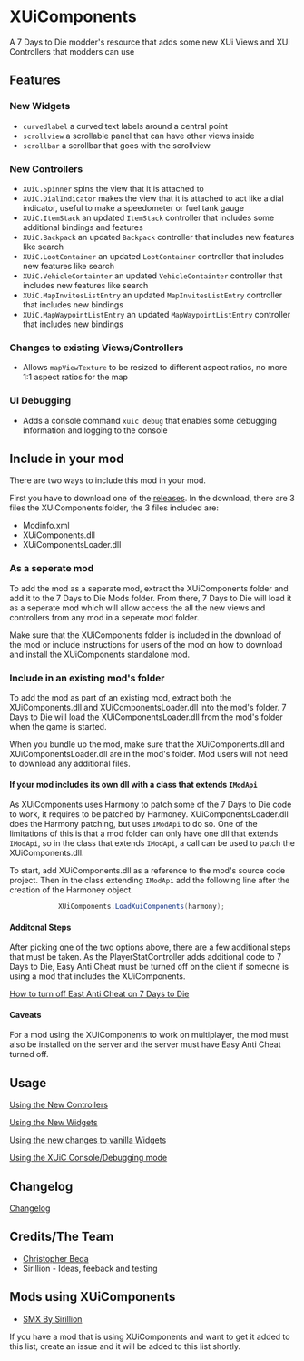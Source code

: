 # XUiComponents

A 7 Days to Die modder's resource that adds some new XUi Views and XUi Controllers that modders can use

## Features

### New Widgets

* `curvedlabel` a curved text labels around a central point
* `scrollview` a scrollable panel that can have other views inside
* `scrollbar` a scrollbar that goes with the scrollview

### New Controllers

* `XUiC.Spinner` spins the view that it is attached to
* `XUiC.DialIndicator` makes the view that it is attached to act like a dial indicator, useful to make a speedometer or
fuel tank gauge
* `XUiC.ItemStack` an updated `ItemStack` controller that includes some additional bindings and features
* `XUiC.Backpack` an updated `Backpack` controller that includes new features like search
* `XUiC.LootContainer` an updated `LootContainer` controller that includes new features like search
* `XUiC.VehicleContainter` an updated `VehicleContainter` controller that includes new features like search
* `XUiC.MapInvitesListEntry` an updated `MapInvitesListEntry` controller that includes new bindings
* `XUiC.MapWaypointListEntry` an updated `MapWaypointListEntry` controller that includes new bindings

### Changes to existing Views/Controllers

* Allows `mapViewTexture` to be resized to different aspect ratios, no more 1:1 aspect ratios for the map

### UI Debugging

* Adds a console command `xuic debug` that enables some debugging information and logging to the console

## Include in your mod

There are two ways to include this mod in your mod.

First you have to download one of the [releases](https://github.com/s7092910/XUiComponents/releases/).
In the download, there are 3 files the XUiComponents folder, the 3 files included are:

* Modinfo.xml
* XUiComponents.dll
* XUiComponentsLoader.dll

### As a seperate mod

To add the mod as a seperate mod, extract the XUiComponents folder and add it to the
7 Days to Die Mods folder. From there, 7 Days to Die will load it as a seperate mod which will allow
access the all the new views and controllers from any mod in a seperate mod folder.

Make sure that the XUiComponents folder is included in the download of the mod or include
instructions for users of the mod on how to download and install the XUiComponents standalone mod.

### Include in an existing mod's folder

To add the mod as part of an existing mod, extract both the XUiComponents.dll and XUiComponentsLoader.dll
into the mod's folder. 7 Days to Die will load the XUiComponentsLoader.dll from the mod's folder when
the game is started.

When you bundle up the mod, make sure that the XUiComponents.dll and XUiComponentsLoader.dll are in the mod's
folder. Mod users will not need to download any additional files.

#### If your mod includes its own dll with a class that extends `IModApi`

As XUiComponents uses Harmony to patch some of the 7 Days to Die code to work, it requires to be patched by Harmoney.
XUiComponentsLoader.dll does the Harmony patching, but uses `IModApi` to do so. One of the limitations of this is that
a mod folder can only have one dll that extends `IModApi`, so in the class that extends `IModApi`, a call can be used to patch the XUiComponents.dll.

To start, add XUiComponents.dll as a reference to the mod's source code project. Then in the class extending `IModApi` add the following line after the creation of the Harmoney object.

```C#
            XUiComponents.LoadXuiComponents(harmony);
```

#### Additonal Steps

After picking one of the two options above, there are a few additional steps that must be taken. As
the PlayerStatController adds additional code to 7 Days to Die, Easy Anti Cheat must be turned off on the client
if someone is using a mod that includes the XUiComponents.

[How to turn off East Anti Cheat on 7 Days to Die](https://www.youtube.com/watch?v=752cb_A9Leg)

#### Caveats

For a mod using the XUiComponents to work on multiplayer, the mod must also be installed on the
server and the server must have Easy Anti Cheat turned off.

## Usage

[Using the New Controllers](Tutorials/Controllers.md)

[Using the New Widgets](Tutorials/Widgets.md)

[Using the new changes to vanilla Widgets](Tutorials/VanillaWidgets.md)

[Using the XUiC Console/Debugging mode](Tutorials/XUiC-Console.md)

## Changelog

[Changelog](CHANGELOG.md)

## Credits/The Team

* [Christopher Beda](https://github.com/s7092910)
* Sirillion - Ideas, feeback and testing

## Mods using XUiComponents

* [SMX By Sirillion](https://www.nexusmods.com/7daystodie/mods/22)

If you have a mod that is using XUiComponents and want to get it added to this list, create an issue and it will be added
to this list shortly.
